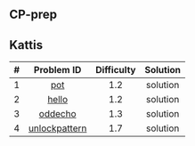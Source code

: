 CP-prep
----


## Kattis

| # |       Problem ID                                              |  Difficulty |  Solution |
|---|:-------------------------------------------------------------:| :----------:|:---------:|
| 1 |    [pot](https://open.kattis.com/problems/pot)                |     1.2     |  solution | 
| 2 |    [hello]()                                                  |     1.2     |  solution |
| 3 |    [oddecho]()                                                |     1.3     |  solution |
| 4 |    [unlockpattern](https://open.kattis.com/problems/unlockpattern)|1.7|solution|                                          |             |           |    